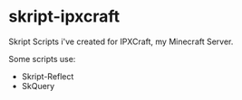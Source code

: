 # skript-ipxcraft
Skript Scripts i've created for IPXCraft, my Minecraft Server.

Some scripts use:
- Skript-Reflect
- SkQuery
